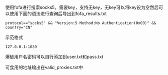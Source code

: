 使用fofa进行搜索socks5，需要key，支持无key，无key可以将key设为空然后可以使用下面的语法进行查询后导出到fofa_results.txt

```
protocol=="socks5" && "Version:5 Method:No Authentication(0x00)" && country="CN"
```


示范格式

```
127.0.0.1:1080
```

爆破用户名密码可以自行添加到user.txt和pass.txt

可食用的地址输出在valid_proxies.txt中

